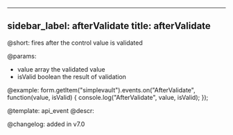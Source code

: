 
---
sidebar_label: afterValidate
title: afterValidate
---          

@short: fires after the control value is validated
 

@params:
- value       array  the validated value
- isValid     boolean     the result of validation


@example:
form.getItem("simplevault").events.on("AfterValidate", function(value, isValid) {
    console.log("AfterValidate", value, isValid);
});


@template: api_event
@descr:


@changelog: added in v7.0
